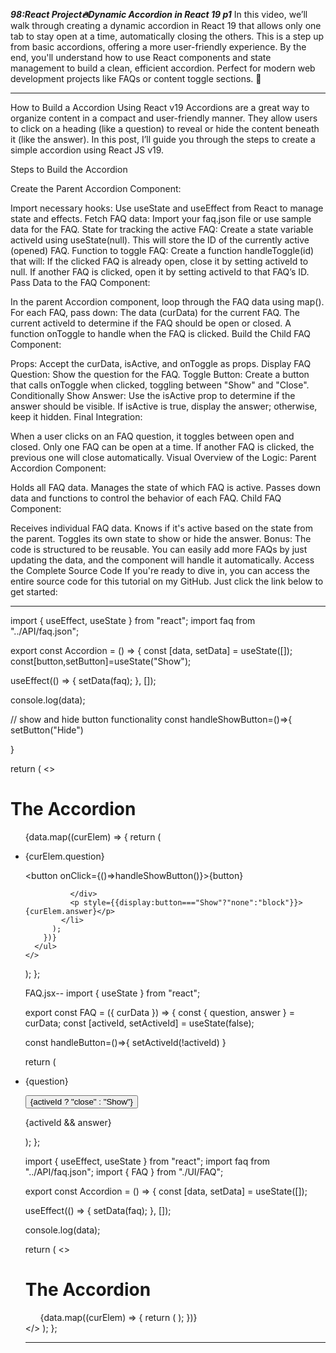 *****98:React Project🔥Dynamic Accordion in React 19 p1*****
In this video, we’ll walk through creating a dynamic accordion in React 19 that allows only one tab to stay open at a time, automatically closing the others. This is a step up from basic accordions, offering a more user-friendly experience. By the end, you'll understand how to use React components and state management to build a clean, efficient accordion. Perfect for modern web development projects like FAQs or content toggle sections. 💸





-----------
How to Build a Accordion Using React v19
Accordions are a great way to organize content in a compact and user-friendly manner. They allow users to click on a heading (like a question) to reveal or hide the content beneath it (like the answer). In this post, I’ll guide you through the steps to create a simple accordion using React JS v19.

Steps to Build the Accordion

Create the Parent Accordion Component:

Import necessary hooks: Use useState and useEffect from React to manage state and effects.
Fetch FAQ data: Import your faq.json file or use sample data for the FAQ.
State for tracking the active FAQ: Create a state variable activeId using useState(null). This will store the ID of the currently active (opened) FAQ.
Function to toggle FAQ: Create a function handleToggle(id) that will:
If the clicked FAQ is already open, close it by setting activeId to null.
If another FAQ is clicked, open it by setting activeId to that FAQ’s ID.
Pass Data to the FAQ Component:

In the parent Accordion component, loop through the FAQ data using map().
For each FAQ, pass down:
The data (curData) for the current FAQ.
The current activeId to determine if the FAQ should be open or closed.
A function onToggle to handle when the FAQ is clicked.
Build the Child FAQ Component:

Props: Accept the curData, isActive, and onToggle as props.
Display FAQ Question: Show the question for the FAQ.
Toggle Button: Create a button that calls onToggle when clicked, toggling between "Show" and "Close".
Conditionally Show Answer: Use the isActive prop to determine if the answer should be visible. If isActive is true, display the answer; otherwise, keep it hidden.
Final Integration:

When a user clicks on an FAQ question, it toggles between open and closed.
Only one FAQ can be open at a time. If another FAQ is clicked, the previous one will close automatically.
Visual Overview of the Logic:
Parent Accordion Component:

Holds all FAQ data.
Manages the state of which FAQ is active.
Passes down data and functions to control the behavior of each FAQ.
Child FAQ Component:

Receives individual FAQ data.
Knows if it's active based on the state from the parent.
Toggles its own state to show or hide the answer.
Bonus:
The code is structured to be reusable. You can easily add more FAQs by just updating the data, and the component will handle it automatically.
Access the Complete Source Code
If you're ready to dive in, you can access the entire source code for this tutorial on my GitHub. Just click the link below to get started:

---

import { useEffect, useState } from "react";
import faq  from "../API/faq.json";

export const Accordion = () => {
  const [data, setData] = useState([]);
  const[button,setButton]=useState("Show");

  useEffect(() => {
    setData(faq);
  }, []);





console.log(data);

// show and hide button functionality
const handleShowButton=()=>{
  setButton("Hide")
  
}


  return (
    <>
      <h1>The Accordion</h1>
      <ul className="section-accordion">
        {data.map((curElem) => {
          return (
            <li key={curElem.id}>
              <div className="accordion-grid">
                <p>{curElem.question}</p>
                <button onClick={()=>handleShowButton()}>{button}</button>
                
              </div>
              <p style={{display:button==="Show"?"none":"block"}}>{curElem.answer}</p>
            </li>
          );
        })}
      </ul>
    </>
  );
};




FAQ.jsx--
import { useState } from "react";

export const FAQ = ({ curData }) => {
  const { question, answer } = curData;
  const [activeId, setActiveId] = useState(false);

const handleButton=()=>{
    setActiveId(!activeId)
}

  return (
    <li>
      <div className="accordion-grid">
        <p>{question}</p>
        <button onClick={handleButton}>{activeId ? "close" : "Show"}</button>
      </div>
      <p>{activeId && answer}</p>
    </li>
  );
};

import { useEffect, useState } from "react";
import faq  from "../API/faq.json";
import { FAQ } from "./UI/FAQ";

export const Accordion = () => {
  const [data, setData] = useState([]);


  useEffect(() => {
    setData(faq);
  }, []);





console.log(data);




  return (
    <>
      <h1>The Accordion</h1>
      <ul className="section-accordion">
        {data.map((curElem) => {
          return (
            <FAQ  key={curElem.id} curData={curElem} />
          );
        })}
      </ul>
    </>
  );
};



-------------------